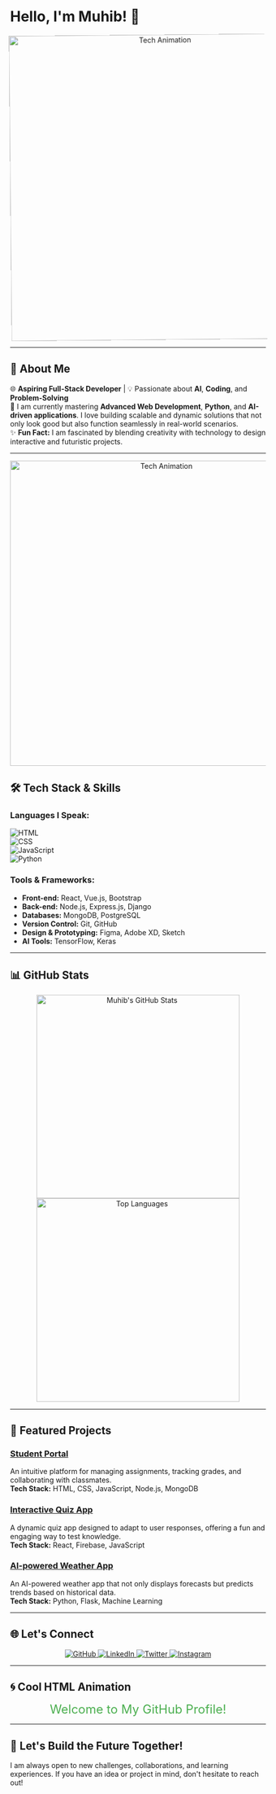 # Hello, I'm **Muhib**! 👋

<p align="center">
  <img id="wave-hand" src="https://media.giphy.com/media/L8K62iTDkzGX6/giphy.gif" alt="Tech Animation" width="600"/>
</p>

---

## 🚀 About Me  
🌐 **Aspiring Full-Stack Developer** | 💡 Passionate about **AI**, **Coding**, and **Problem-Solving**  
🚀 I am currently mastering **Advanced Web Development**, **Python**, and **AI-driven applications**. I love building scalable and dynamic solutions that not only look good but also function seamlessly in real-world scenarios.   
✨ **Fun Fact:** I am fascinated by blending creativity with technology to design interactive and futuristic projects.  

---

<style>
  #wave-hand {
    animation: wave 1.5s ease-in-out infinite;
  }

  @keyframes wave {
    0% {
      transform: rotate(0deg);
    }
    25% {
      transform: rotate(-15deg);
    }
    50% {
      transform: rotate(0deg);
    }
    75% {
      transform: rotate(15deg);
    }
    100% {
      transform: rotate(0deg);
    }
  }
</style>


<p align="center">
  <img src="https://camo.githubusercontent.com/2745488d74c30cc3c170c169a329511474f7e6388969bfcb7123fda4107c4bc3/68747470733a2f2f726561646d652d747970696e672d7376672e6865726f6b756170702e636f6d3f6c696e65733d4d45524e2b537461636b2b446576656c6f7065723b4a6176615363726970742b7c2b4e6f64654a532b7c2b46697265626173652b7c2b466c75747465723b4c6561726e696e672b507974686f6e2663656e7465723d747275652677696474683d353030266865696768743d3530" alt="Tech Animation" width="600"/>
</p>



## 🛠️ Tech Stack & Skills  
### **Languages I Speak:**  
![HTML](https://img.shields.io/badge/-HTML-orange?style=flat-square&logo=html5&logoColor=white)  
![CSS](https://img.shields.io/badge/-CSS-blue?style=flat-square&logo=css3&logoColor=white)  
![JavaScript](https://img.shields.io/badge/-JavaScript-yellow?style=flat-square&logo=javascript&logoColor=white)  
![Python](https://img.shields.io/badge/-Python-green?style=flat-square&logo=python&logoColor=white)  

### **Tools & Frameworks:**  
- **Front-end:** React, Vue.js, Bootstrap  
- **Back-end:** Node.js, Express.js, Django  
- **Databases:** MongoDB, PostgreSQL  
- **Version Control:** Git, GitHub  
- **Design & Prototyping:** Figma, Adobe XD, Sketch  
- **AI Tools:** TensorFlow, Keras  

---

## 📊 GitHub Stats  
<p align="center">
  <img src="https://github-readme-stats.vercel.app/api?username=yourusername&show_icons=true&theme=radical" alt="Muhib's GitHub Stats" width="400px"/>  
  <img src="https://github-readme-stats.vercel.app/api/top-langs/?username=yourusername&layout=compact&theme=radical" alt="Top Languages" width="400px"/>  
</p>

---

## 📂 Featured Projects  
### **[Student Portal](https://github.com/yourusername/student-portal)**  
An intuitive platform for managing assignments, tracking grades, and collaborating with classmates.  
**Tech Stack:** HTML, CSS, JavaScript, Node.js, MongoDB

### **[Interactive Quiz App](https://github.com/yourusername/quiz-app)**  
A dynamic quiz app designed to adapt to user responses, offering a fun and engaging way to test knowledge.  
**Tech Stack:** React, Firebase, JavaScript

### **[AI-powered Weather App](https://github.com/yourusername/weather-app)**  
An AI-powered weather app that not only displays forecasts but predicts trends based on historical data.  
**Tech Stack:** Python, Flask, Machine Learning

---

## 🌐 Let's Connect  
<p align="center">
  <a href="https://github.com/yourusername" target="_blank">
    <img src="https://img.shields.io/badge/-GitHub-black?style=for-the-badge&logo=github&logoColor=white" alt="GitHub"/>
  </a>
  <a href="https://linkedin.com/in/yourprofile" target="_blank">
    <img src="https://img.shields.io/badge/-LinkedIn-blue?style=for-the-badge&logo=linkedin&logoColor=white" alt="LinkedIn"/>
  </a>
  <a href="https://twitter.com/yourusername" target="_blank">
    <img src="https://img.shields.io/badge/-Twitter-blue?style=for-the-badge&logo=twitter&logoColor=white" alt="Twitter"/>
  </a>
  <a href="https://www.instagram.com/yourusername" target="_blank">
    <img src="https://img.shields.io/badge/-Instagram-red?style=for-the-badge&logo=instagram&logoColor=white" alt="Instagram"/>
  </a>
</p>

---

## 🌀 Cool HTML Animation  
<p align="center">
  <span style="color: #4caf50; font-size: 24px; animation: typing 3s steps(40, end), blink 0.5s step-end infinite;">
    Welcome to My GitHub Profile!
  </span>
</p>

<style>
  @keyframes typing {
    from { width: 0; }
    to { width: 100%; }
  }
  @keyframes blink {
    50% { border-color: transparent; }
  }
</style>

---

## 🚀 Let's Build the Future Together!  
I am always open to new challenges, collaborations, and learning experiences. If you have an idea or project in mind, don't hesitate to reach out!

